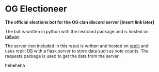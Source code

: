 ﻿# OG Electioneer
**The official elections bot for the OG clan discord server [insert link later]**

The bot is written in python with the nextcord package and is hosted on [railway](https://railway.app)

The server (not included in this repo) is written and hosted on [replit](https://replit.com) and uses replit DB with a flask server to store data such as vote counts. The requests package is used to get the data from the server.

heheheha
